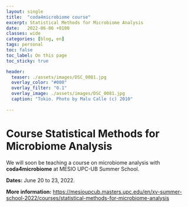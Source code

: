 ```yaml
---
layout: single
title:  "coda4microbiome course"
excerpt: Statistical Methods for Microbiome Analysis
date:   2022-06-06 +0100
classes: wide
categories: [blog, en]
tags: personal
toc: false
toc_label: On this page
toc_sticky: true

header:
  teaser: ./assets/images/DSC_0081.jpg
  overlay_color: "#000"
  overlay_filter: "0.1"
  overlay_image: ./assets/images/DSC_0081.jpg
  caption: "Tokio. Photo by Malu Calle (c) 2010"
  
---
```


# Course Statistical Methods for Microbiome Analysis

We will soon be teaching a course on microbiome analysis with **coda4microbiome** at MESIO UPC-UB Summer School. 

**Dates:** June 20 to 23, 2022. 

**More information:** <https://mesioupcub.masters.upc.edu/en/xv-summer-school-2022/courses/statistical-methods-for-microbiome-analysis>
